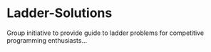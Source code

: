 # Ladder-Solutions
Group initiative to provide guide to ladder problems for competitive programming enthusiasts...
